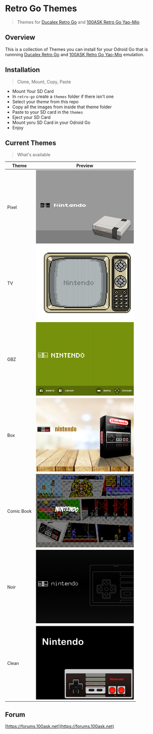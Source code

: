 # Retro Go Themes
> Themes for [Ducalex Retro Go](https://github.com/ducalex/retro-go) and [100ASK Retro Go Yao-Mio](https://github.com/100askTeam/retro-go-yao-mio)

## Overview

This is a collection of Themes you can install for your Odroid Go that is runnning [Ducalex Retro Go](https://github.com/ducalex/retro-go) and [100ASK Retro Go Yao-Mio](https://github.com/100askTeam/retro-go-yao-mio) emulation.

## Installation
> Clone, Mount, Copy, Paste

* Mount Your SD Card
* In `retro-go` create a `themes` folder if there isn't one
* Select your *theme* from this repo
* Copy all the images from inside that theme folder
* Paste to your SD card in the `themes`
* Eject your SD Card
* Mount yoru SD Card in your Odroid Go
* Enjoy

## Current Themes
> What's available

| Theme | Preview |
|--|--|
| Pixel | ![Pixel](previews/pixel.png)|
| TV | ![Pixel](previews/tv.png)|
| GBZ | ![Clean](previews/GBZ.png)|
| Box | ![Box](previews/box.png)|
| Comic Book | ![Comic Book](previews/comicbook.png)|
| Noir | ![Noir](previews/noir.png)|
| Clean | ![Clean](previews/clean.png)|



## Forum

[https://forums.100ask.net](https://forums.100ask.net)
